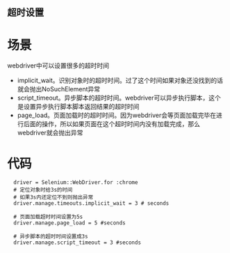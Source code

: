 超时设置
------------

场景
====
webdriver中可以设置很多的超时时间

* implicit_wait。识别对象时的超时时间。过了这个时间如果对象还没找到的话就会抛出NoSuchElement异常
* script_timeout。异步脚本的超时时间。webdriver可以异步执行脚本，这个是设置异步执行脚本脚本返回结果的超时时间
* page_load。页面加载时的超时时间。因为webdriver会等页面加载完毕在进行后面的操作，所以如果页面在这个超时时间内没有加载完成，那么webdriver就会抛出异常

代码
====

```
  driver = Selenium::WebDriver.for :chrome
  # 定位对象时给3s的时间
  # 如果3s内还定位不到则抛出异常
  driver.manage.timeouts.implicit_wait = 3 # seconds

  # 页面加载超时时间设置为5s
  driver.manage.page_load = 5 #seconds

  # 异步脚本的超时时间设置成3s 
  driver.manage.script_timeout = 3 #seconds

```
